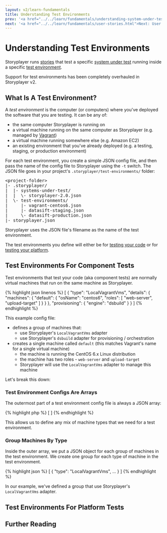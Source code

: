 ```yaml
---
layout: v2/learn-fundamentals
title: Understanding Test Environments
prev: '<a href="../../learn/fundamentals/understanding-system-under-test.html">Prev: Understanding The System Under Test</a>'
next: '<a href="../../learn/fundamentals/user-stories.html">Next: User Stories</a>'
---
```

# Understanding Test Environments

Storyplayer runs [stories](understanding-stories.html) that test a specific [system under test](understanding-system-under-test.html) running inside a specific [test environment](understanding-test-environments.html).

Support for test environments has been completely overhauled in Storyplayer v2.

## What Is A Test Environment?

A _test environment_ is the computer (or computers) where you've deployed the software that you are testing. It can be any of:

* the same computer Storyplayer is running on
* a virtual machine running on the same computer as Storyplayer (e.g. managed by [Vagrant](http://www.vagrantup.com))
* a virtual machine running somewhere else (e.g. Amazon EC2)
* an existing environment that you've already deployed (e.g. a testing, staging, or production environment)

For each test environment, you create a simple JSON config file, and then pass the name of the config file to Storyplayer using the `-t` switch. The JSON file goes in your project's `.storyplayer/test-environments/` folder:

<pre>
&lt;project-folder&gt;
|- .storyplayer/
|  |- systems-under-test/
|  |  \- storyplayer-2.0.json
|  \- test-environments/
|     |- vagrant-centos6.json
|     |- datasift-staging.json
|     \- datasift-production.json
|- storyplayer.json
</pre>

Storyplayer uses the JSON file's filename as the name of the test environment.

The test environments you define will either be for [testing your code](../test-your-code/index.html) or for [testing your platform](../test-your-platform/index.html).

## Test Environments For Component Tests

Test environments that test your code (aka component tests) are normally virtual machines that run on the same machine as Storyplayer.

{% highlight json linenos %}
[
    {
        "type": "LocalVagrantVms",
        "details": {
            "machines": {
                "default": {
                    "osName": "centos6",
                    "roles": [
                        "web-server",
                        "upload-target"
                    ]
                }
            }
        },
        "provisioning": {
            "engine": "dsbuild"
        }
    }
]
{% endhighlight %}

This example config file:

* defines a group of machines that:
  * use Storyplayer's `LocalVagrantVms` adapter
  * use Storyplayer's `dsbuild` adapter for provisioning / orchestration
* creates a single machine called `default` (this matches Vagrant's name for a single virtual machine)
  * the machine is running the CentOS 6.x Linux distribution
  * the machine has two roles - `web-server` and `upload-target`
  * Storyplayer will use the `LocalVagrantVms` adapter to manage this machine

Let's break this down:

### Test Environment Configs Are Arrays

The outermost part of a test environment config file is always a JSON array:

{% highlight php %}
[
]
{% endhighlight %}

This allows us to define any mix of machine types that we need for a test environment.

### Group Machines By Type

Inside the outer array, we put a JSON object for each group of machines in the test environment. We create one group for each type of machine in the test environment.

{% highlight json %}
[
    {
        "type": "LocalVagrantVms",
        ...
    }
]
{% endhighlight %}

In our example, we've defined a group that use Storyplayer's `LocalVagrantVms` adapter.

## Test Environments For Platform Tests


## Further Reading